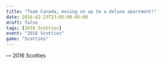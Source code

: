 ```yaml
---
title: "Team Canada, moving on up to a deluxe apartment!"
date: 2016-02-23T23:05:00-05:00
draft: false
tags: [2016 Scotties]
event: "2016 Scotties"
game: "Scotties"
---
```

— 2016 Scotties
<!--more--> 